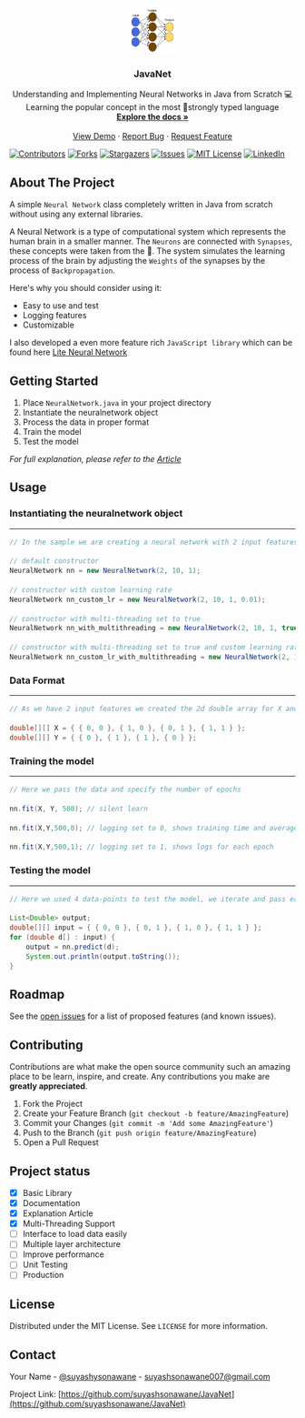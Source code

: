 
<!-- PROJECT LOGO -->
<br />
<p align="center">
  <a href="https://github.com/suyashsonawane/JavaNet">
    <img src="./docs/images/logo.png" alt="Logo" width="80" height="80">
  </a>

  <h3 align="center">JavaNet</h3>

  <p align="center">
    Understanding and Implementing Neural Networks in Java from Scratch 💻 Learning the popular concept in the most 💪strongly typed language
    <br />
    <a href="https://github.com/suyashsonawane/JavaNet"><strong>Explore the docs »</strong></a>
    <br />
    <br />
    <a href="https://github.com/suyashsonawane/JavaNet">View Demo</a>
    ·
    <a href="https://github.com/suyashsonawane/JavaNet/issues">Report Bug</a>
    ·
    <a href="https://github.com/suyashsonawane/JavaNet/issues">Request Feature</a>
  </p>
</p>

[![Contributors][contributors-shield]][contributors-url]
[![Forks][forks-shield]][forks-url]
[![Stargazers][stars-shield]][stars-url]
[![Issues][issues-shield]][issues-url]
[![MIT License][license-shield]][license-url]
[![LinkedIn][linkedin-shield]][linkedin-url]


<!-- ABOUT THE PROJECT -->
## About The Project

A simple ``Neural Network`` class completely written in Java from scratch without using any external libraries.

A Neural Network is a type of computational system which represents the human brain in a smaller manner. The ``Neurons`` are connected with ``Synapses``, these concepts were taken from the 🧠. The system simulates the learning process of the brain by adjusting the ``Weights`` of the synapses by the process of ``Backpropagation``.

Here's why you should consider using it:
* Easy to use and test
* Logging features  
* Customizable 

I also developed a even more feature rich ``JavaScript library`` which can be found here [Lite Neural Network](https://suyashsonawane.me/Lite-Neural-Networks/)


<!-- GETTING STARTED -->
## Getting Started
1.  Place `NeuralNetwork.java` in your project directory
2.  Instantiate the neuralnetwork object
3.  Process the data in proper format
4.  Train the model
5.  Test the model

_For full explanation, please refer to the [Article](https://towardsdatascience.com/understanding-and-implementing-neural-networks-in-java-from-scratch-61421bb6352c)_

<!-- USAGE EXAMPLES -->
## Usage

### Instantiating the neuralnetwork object
---

```java
// In the sample we are creating a neural network with 2 input features and 1 output with 10 hidden nodes

// default constructor
NeuralNetwork nn = new NeuralNetwork(2, 10, 1); 

// constructor with custom learning rate
NeuralNetwork nn_custom_lr = new NeuralNetwork(2, 10, 1, 0.01); 

// constructor with multi-threading set to true
NeuralNetwork nn_with_multithreading = new NeuralNetwork(2, 10, 1, true); 

// constructor with multi-threading set to true and custom learning rate
NeuralNetwork nn_custom_lr_with_multithreading = new NeuralNetwork(2, 10, 1, 0.01, true); 

```

### Data Format
---
```java
// As we have 2 input features we created the 2d double array for X and 1d double array for Y

double[][] X = { { 0, 0 }, { 1, 0 }, { 0, 1 }, { 1, 1 } };
double[][] Y = { { 0 }, { 1 }, { 1 }, { 0 } };

```
### Training the model
---
```java
// Here we pass the data and specify the number of epochs

nn.fit(X, Y, 500); // silent learn

nn.fit(X,Y,500,0); // logging set to 0, shows training time and average error

nn.fit(X,Y,500,1); // logging set to 1, shows logs for each epoch

```
### Testing the model
---
```java
// Here we used 4 data-points to test the model, we iterate and pass each data-point to the model

List<Double> output;
double[][] input = { { 0, 0 }, { 0, 1 }, { 1, 0 }, { 1, 1 } };
for (double d[] : input) {
    output = nn.predict(d);
    System.out.println(output.toString());
}

```


<!-- ROADMAP -->
## Roadmap

See the [open issues](https://github.com/suyashsonawane/JavaNet/issues) for a list of proposed features (and known issues).



<!-- CONTRIBUTING -->
## Contributing

Contributions are what make the open source community such an amazing place to be learn, inspire, and create. Any contributions you make are **greatly appreciated**.

1. Fork the Project
2. Create your Feature Branch (`git checkout -b feature/AmazingFeature`)
3. Commit your Changes (`git commit -m 'Add some AmazingFeature'`)
4. Push to the Branch (`git push origin feature/AmazingFeature`)
5. Open a Pull Request

## Project status

- [x] Basic Library
- [x] Documentation
- [x] Explanation Article
- [x] Multi-Threading Support
- [ ] Interface to load data easily
- [ ] Multiple layer architecture
- [ ] Improve performance
- [ ] Unit Testing
- [ ] Production

<!-- LICENSE -->
## License

Distributed under the MIT License. See `LICENSE` for more information.

<!-- CONTACT -->
## Contact

Your Name - [@suyashysonawane](https://twitter.com/suyashysonawane) - suyashsonawane007@gmail.com

Project Link: [https://github.com/suyashsonawane/JavaNet](https://github.com/suyashsonawane/JavaNet)



<!-- MARKDOWN LINKS & IMAGES -->
<!-- https://www.markdownguide.org/basic-syntax/#reference-style-links -->
[contributors-shield]: https://img.shields.io/github/contributors/suyashsonawane/repo.svg?style=for-the-badge
[contributors-url]: https://github.com/suyashsonawane/repo/graphs/contributors
[forks-shield]: https://img.shields.io/github/forks/suyashsonawane/repo.svg?style=for-the-badge
[forks-url]: https://github.com/suyashsonawane/repo/network/members
[stars-shield]: https://img.shields.io/github/stars/suyashsonawane/repo.svg?style=for-the-badge
[stars-url]: https://github.com/suyashsonawane/repo/stargazers
[issues-shield]: https://img.shields.io/github/issues/suyashsonawane/repo.svg?style=for-the-badge
[issues-url]: https://github.com/suyashsonawane/repo/issues
[license-shield]: https://img.shields.io/github/license/suyashsonawane/repo.svg?style=for-the-badge
[license-url]: https://github.com/suyashsonawane/repo/blob/master/LICENSE.txt
[linkedin-shield]: https://img.shields.io/badge/-LinkedIn-black.svg?style=for-the-badge&logo=linkedin&colorB=555
[linkedin-url]: https://linkedin.com/in/suyashysonawane
